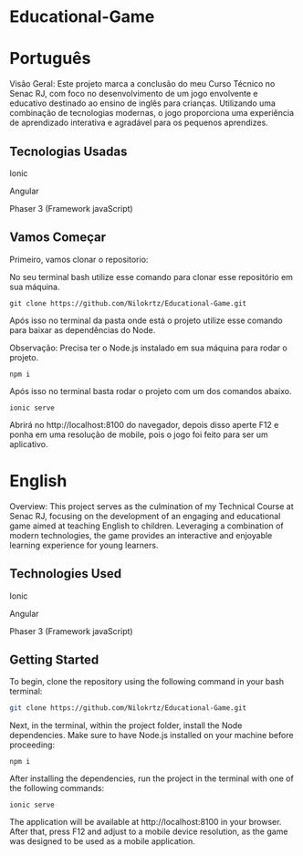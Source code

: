 # Educational-Game
# Português

Visão Geral:
Este projeto marca a conclusão do meu Curso Técnico no Senac RJ, com foco no desenvolvimento de um jogo envolvente e educativo destinado ao ensino de inglês para crianças. Utilizando uma combinação de tecnologias modernas, o jogo proporciona uma experiência de aprendizado interativa e agradável para os pequenos aprendizes.  

<h2>Tecnologias Usadas</h2>
<p>Ionic</p>
<p>Angular</p>
<p>Phaser 3 (Framework javaScript)</p>

## Vamos Começar

Primeiro, vamos clonar o repositorio:

No seu terminal bash utilize esse comando para clonar esse repositório em sua máquina.

```
git clone https://github.com/Nilokrtz/Educational-Game.git
```

Após isso no terminal da pasta onde está o projeto utilize esse comando para baixar as dependências do Node.
<p>Observação:  Precisa ter o Node.js instalado em sua máquina para rodar o projeto.</p>

```
npm i
```

Após isso no terminal basta rodar o projeto com um dos comandos abaixo.

```
ionic serve
```

Abrirá no http://localhost:8100 do navegador, depois disso aperte F12 e ponha em uma resolução de mobile, pois o jogo foi feito para ser um aplicativo.

# English

Overview:
This project serves as the culmination of my Technical Course at Senac RJ, focusing on the development of an engaging and educational game aimed at teaching English to children. Leveraging a combination of modern technologies, the game provides an interactive and enjoyable learning experience for young learners.

<h2>Technologies Used</h2>
<p>Ionic</p>
<p>Angular</p>
<p>Phaser 3 (Framework javaScript)</p>

## Getting Started

To begin, clone the repository using the following command in your bash terminal:

```bash
git clone https://github.com/Nilokrtz/Educational-Game.git
```

Next, in the terminal, within the project folder, install the Node dependencies. Make sure to have Node.js installed on your machine before proceeding:

```
npm i
```
After installing the dependencies, run the project in the terminal with one of the following commands:
```
ionic serve
```

The application will be available at http://localhost:8100 in your browser. After that, press F12 and adjust to a mobile device resolution, as the game was designed to be used as a mobile application.
